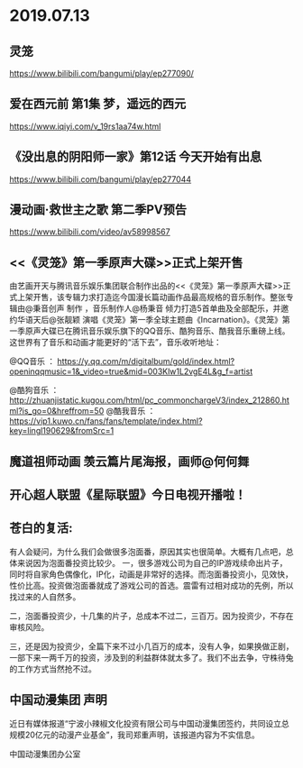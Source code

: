 # 2019.07.13

## 灵笼

https://www.bilibili.com/bangumi/play/ep277090/
 
## 爱在西元前 第1集 梦，遥远的西元

https://www.iqiyi.com/v_19rs1aa74w.html


##  《没出息的阴阳师一家》第12话 今天开始有出息

https://www.bilibili.com/bangumi/play/ep277044
 

## 漫动画·救世主之歌 第二季PV预告  

https://www.bilibili.com/video/av58998567
 
## <<《灵笼》第一季原声大碟>>正式上架开售

由艺画开天与腾讯音乐娱乐集团联合制作出品的<<《灵笼》第一季原声大碟>>正式上架开售，该专辑力求打造迄今国漫长篇动画作品最高规格的音乐制作。整张专辑由@秉音创声 制作 ，音乐制作人@杨秉音 倾力打造5首单曲及全部配乐，并邀约华语天后@张靓颖 演唱《灵笼》第一季全球主题曲《Incarnation》。《灵笼》第一季原声大碟已在腾讯音乐娱乐旗下的QQ音乐、酷狗音乐、酷我音乐重磅上线。这世界有了音乐和动画才能更好的“活下去”，音乐收听地址：

@QQ音乐 ：  https://y.qq.com/m/digitalbum/gold/index.html?openinqqmusic=1&_video=true&mid=003Klw1L2vgE4L&g_f=artist

@酷狗音乐 ：http://zhuanjistatic.kugou.com/html/pc_commonchargeV3/index_212860.html?is_go=0&hreffrom=50
@酷我音乐 ：https://vip1.kuwo.cn/fans/fans/template/index.html?key=lingl190629&fromSrc=1
## 魔道祖师动画  羡云篇片尾海报，画师@何何舞                                

## 开心超人联盟《星际联盟》今日电视开播啦！

## 苍白的复活:

有人会疑问，为什么我们会做很多泡面番，原因其实也很简单。大概有几点吧，总体来说因为泡面番投资比较少。
一，很多游戏公司为自己的IP游戏续命出片子，同时将自家角色偶像化，IP化，动画是非常好的选择。而泡面番投资小，见效快，性价比高。投资做泡面番就成了游戏公司的首选。震雷有过相对成功的先例，所以找过来的人自然多。

二，泡面番投资少，十几集的片子，总成本不过二，三百万。因为投资少，不存在审核风险。

三，还是因为投资少，全篇下来不过小几百万的成本，没有人争，如果换做正剧，一部下来一两千万的投资，涉及到的利益群体就太多了。我们不出去争，守株待兔的工作方式当然抢不过。
## 中国动漫集团 声明

近日有媒体报道“宁波小辣椒文化投资有限公司与中国动漫集团签约，共同设立总规模20亿元的动漫产业基金”，我司郑重声明，该报道内容为不实信息。         

中国动漫集团办公室 
 